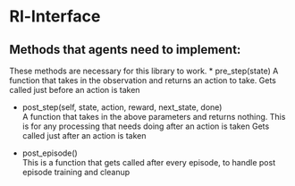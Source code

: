 # Rl-Interface

<h2>Methods that agents need to implement:</h2>
  These methods are necessary for this library to work.
* pre_step(state)  
  A function that takes in the observation and returns an action to take.
  Gets called just before an action is taken

* post_step(self, state, action, reward, next_state, done)  
  A function that takes in the above parameters and returns nothing.
  This is for any processing that needs doing after an action is taken
  Gets called just after an action is taken

* post_episode()  
  This is a function that gets called after every episode, to handle post episode training and cleanup

